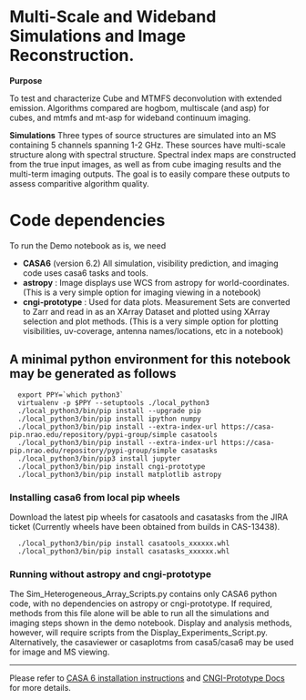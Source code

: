 # Multi-Scale and Wideband Simulations and Image Reconstruction.

__Purpose__

To test and characterize Cube and MTMFS deconvolution with extended emission. Algorithms compared are hogbom, multiscale (and asp) for cubes, and mtmfs and mt-asp for wideband continuum imaging. 

__Simulations__
Three types of source structures are simulated into an MS containing 5 channels spanning 1-2 GHz. These sources have multi-scale structure along with spectral structure. Spectral index maps are constructed from the true input images, as well as from cube imaging results and the multi-term imaging outputs. The goal is to easily compare these outputs to assess comparitive algorithm quality. 

 
# Code dependencies

To run the Demo notebook as is, we need 
  - __CASA6__ (version 6.2) All simulation, visibility prediction, and imaging code uses casa6 tasks and tools. 
  - __astropy__ : Image displays use WCS from astropy for world-coordinates. (This is a very simple option for imaging viewing in a notebook)
  - __cngi-prototype__ : Used for data plots. Measurement Sets are converted to Zarr and read in as an XArray Dataset and plotted using XArray selection and plot methods. (This is a very simple option for plotting visibilities, uv-coverage, antenna names/locations, etc in a notebook)
  
## A minimal python environment for this notebook may be generated as follows 
```
  export PPY=`which python3`
  virtualenv -p $PPY --setuptools ./local_python3
  ./local_python3/bin/pip install --upgrade pip
  ./local_python3/bin/pip install ipython numpy
  ./local_python3/bin/pip install --extra-index-url https://casa-pip.nrao.edu/repository/pypi-group/simple casatools
  ./local_python3/bin/pip install --extra-index-url https://casa-pip.nrao.edu/repository/pypi-group/simple casatasks
  ./local_python3/bin/pip3 install jupyter
  ./local_python3/bin/pip install cngi-prototype
  ./local_python3/bin/pip install matplotlib astropy
```
### Installing casa6 from local pip wheels
   Download the latest pip wheels for casatools and casatasks from the JIRA ticket (Currently wheels have been obtained from builds in CAS-13438). 
```
  ./local_python3/bin/pip install casatools_xxxxxx.whl
  ./local_python3/bin/pip install casatasks_xxxxxx.whl 
```
### Running without astropy and cngi-prototype
The Sim_Heterogeneous_Array_Scripts.py contains only CASA6 python code, with no dependencies on astropy or cngi-prototype.  If required, methods from this file alone will be able to run all the simulations and imaging steps shown in the demo notebook.  Display and analysis methods, however, will require scripts from the Display_Experiments_Script.py.  Alternatively, the casaviewer or casaplotms from casa5/casa6 may be used for image and MS viewing. 

***

Please refer to [CASA 6 installation instructions](https://casadocs.readthedocs.io/en/latest/notebooks/usingcasa.html) and [CNGI-Prototype Docs](https://cngi-prototype.readthedocs.io/en/latest/) for more details.
